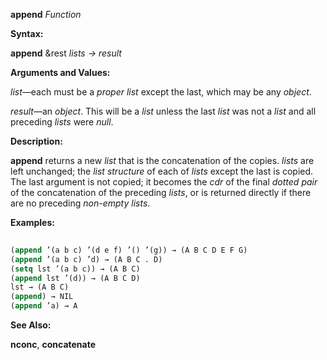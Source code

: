 **append** *Function* 



**Syntax:** 



**append** &amp;rest *lists → result* 



**Arguments and Values:** 



*list*—each must be a *proper list* except the last, which may be any *object*. 







 



 



*result*—an *object*. This will be a *list* unless the last *list* was not a *list* and all preceding *lists* were *null*. 



**Description:** 



**append** returns a new *list* that is the concatenation of the copies. *lists* are left unchanged; the *list structure* of each of *lists* except the last is copied. The last argument is not copied; it becomes the *cdr* of the final *dotted pair* of the concatenation of the preceding *lists*, or is returned directly if there are no preceding *non-empty lists*. 



**Examples:**
```lisp
 
(append ’(a b c) ’(d e f) ’() ’(g)) → (A B C D E F G) 
(append ’(a b c) ’d) → (A B C . D) 
(setq lst ’(a b c)) → (A B C) 
(append lst ’(d)) → (A B C D) 
lst → (A B C) 
(append) → NIL 
(append ’a) → A 

```
**See Also:** 



**nconc**, **concatenate** 



